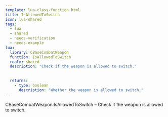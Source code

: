 ```yaml
---
template: lua-class-function.html
title: IsAllowedToSwitch
icon: lua-shared
tags:
  - lua
  - shared
  - needs-verification
  - needs-example
lua:
  library: CBaseCombatWeapon
  function: IsAllowedToSwitch
  realm: shared
  description: "Check if the weapon is allowed to switch."
  
  
  returns:
    - type: boolean
      description: "Whether the weapon is allowed to switch."
---
```


<div class="lua__search__keywords">
CBaseCombatWeapon:IsAllowedToSwitch &#x2013; Check if the weapon is allowed to switch.
</div>
